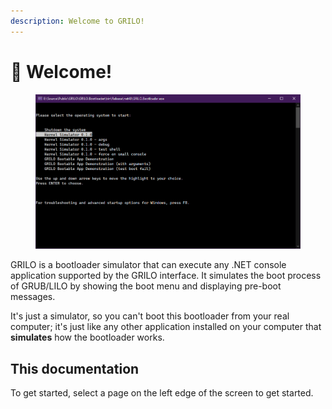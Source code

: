 ```yaml
---
description: Welcome to GRILO!
---
```


# 👋 Welcome!

<figure><img src=".gitbook/assets/image.png" alt=""><figcaption></figcaption></figure>

GRILO is a bootloader simulator that can execute any .NET console application supported by the GRILO interface. It simulates the boot process of GRUB/LILO by showing the boot menu and displaying pre-boot messages.

It's just a simulator, so you can't boot this bootloader from your real computer; it's just like any other application installed on your computer that **simulates** how the bootloader works.

## This documentation

To get started, select a page on the left edge of the screen to get started.

